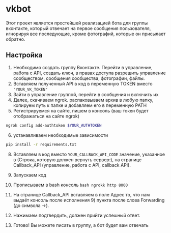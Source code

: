 # vkbot
Этот проект является простейшей реализацией бота для группы вконтакте, который отвечает на первое сообщения пользователя, игнорируя все последующие, кроме фотографий, которые он присылает обратно.
## Настройка

1) Необходимо создать группу Вконтакте. Перейти в управление, работа с API, создать ключ, в правах доступа разрешить управление сообществом, сообщения сообщества, фотографии, файлы.
2) Вставляем полученный API в код в переменную TOKEN вместо ```"YOUR_VK_TOKEN"```
3) Зайти в управление группой, перейти в сообщения и включить их
4) Далее, скачиваем ngrok. распаковываем архив в любую папку, копируем путь к папке и добавляем его в переменную PATH
5) Регистрируемся на сайте, пишем в консоль (ваш токен будет отображаться на сайте ngrok)
```bash
ngrok config add-authtoken $YOUR_AUTHTOKEN
```
6) устанавливаем необходимые зависимости
```bash
pip install -r requirements.txt
```
8) Вставляем в код вместо ```YOUR_CALLBACK_API_CODE``` значение, указанное в (Строка, которую должен вернуть сервер:), на странице Callback_API (управление, работа с API, callback API).
9) Запускаем код
10) Прописываем в bash консоль ```bash
ngrokk http 8000```

12) На странице Callback_API вставляем в поле Адрес то, что нам выдаёт консоль после исполнения 9) пункта после слова Forwarding (до символа ->).
13) Нажимаем подтвердить, должен прийти успешный ответ.
14) Готово! Вы можете писать в группу, а бот будет вам отвечать
